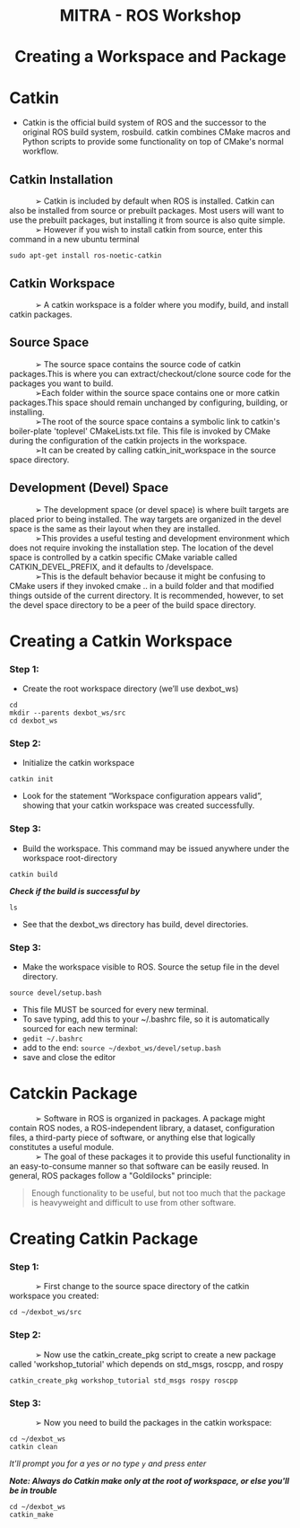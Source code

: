 # <p align = "center">MITRA - ROS Workshop </p>

# <p align = "center">Creating a Workspace and Package</p>

# Catkin 
* Catkin is the official build system of ROS and the successor to the original ROS build system, rosbuild. catkin combines CMake macros and Python scripts to provide some functionality on top of CMake's normal workflow.

## Catkin Installation

<p> 
  
  &emsp;&emsp;&emsp; ➢ Catkin is included by default when ROS is installed. Catkin can also be installed from source or prebuilt packages. Most users will want to use the prebuilt packages, but installing it from source is also quite simple.
</br> 
&emsp;&emsp;&emsp; ➢ However if you wish to install catkin from source, enter this command in a new ubuntu terminal
  </p>
  

```
sudo apt-get install ros-noetic-catkin
```

## Catkin Workspace
<p> 
  
  &emsp;&emsp;&emsp; ➢ A catkin workspace is a folder where you modify, build, and install catkin packages.
  </p>

## Source Space
<p> 
  
  &emsp;&emsp;&emsp; ➢ The source space contains the source code of catkin packages.This is where you can extract/checkout/clone source code for the packages you want to build. 
  </br> &emsp;&emsp;&emsp; ➢Each folder within the source space contains one or more catkin packages.This space should remain unchanged by configuring, building, or installing. 
  </br> &emsp;&emsp;&emsp; ➢The root of the source space contains a symbolic link to catkin's boiler-plate 'toplevel' CMakeLists.txt file. This file is invoked by CMake during the configuration of the catkin projects in the workspace. 
  </br> &emsp;&emsp;&emsp; ➢It can be created by calling catkin_init_workspace in the source space directory.

## Development (Devel) Space
<p> 
  
  &emsp;&emsp;&emsp; ➢ The development space (or devel space) is where built targets are placed prior to being installed. The way targets are organized in the devel space is the same as their layout when they are installed. 
  </br> &emsp;&emsp;&emsp; ➢This provides a useful testing and development environment which does not require invoking the installation step. The location of the devel space is controlled by a catkin specific CMake variable called CATKIN_DEVEL_PREFIX, and it defaults to <build space>/develspace. 
  </br> &emsp;&emsp;&emsp; ➢This is the default behavior because it might be confusing to CMake users if they invoked cmake .. in a build folder and that modified things outside of the current directory. It is recommended, however, to set the devel space directory to be a peer of the build space directory.
  </p>
  
# Creating a Catkin Workspace

### Step 1:
* Create the root workspace directory (we’ll use dexbot_ws)
```
cd 
mkdir --parents dexbot_ws/src
cd dexbot_ws
```

### Step 2:
* Initialize the catkin workspace
```
catkin init
```
* Look for the statement “Workspace configuration appears valid”, showing that your catkin workspace was created successfully.

### Step 3:
* Build the workspace. This command may be issued anywhere under the workspace root-directory
```
catkin build
```

 ***Check if the build is successful by***
```
ls
```
* See that the dexbot_ws directory has build, devel directories.

### Step 3:
* Make the workspace visible to ROS. Source the setup file in the devel directory.
```
source devel/setup.bash
```
* This file MUST be sourced for every new terminal.
* To save typing, add this to your ~/.bashrc file, so it is automatically sourced for each new terminal: </br>
* `gedit ~/.bashrc` </br>
* add to the end: `source ~/dexbot_ws/devel/setup.bash`</br>
* save and close the editor </br>

# Catckin Package
<p> 
  
  &emsp;&emsp;&emsp; ➢ Software in ROS is organized in packages. A package might contain ROS nodes, a ROS-independent library, a dataset, configuration files, a third-party piece of software, or anything else that logically constitutes a useful module. 
  </br> &emsp;&emsp;&emsp; ➢ The goal of these packages it to provide this useful functionality in an easy-to-consume manner so that software can be easily reused. In general, ROS packages follow a "Goldilocks" principle:  </p>
  > Enough functionality to be useful, but not too much that the package is heavyweight and difficult to use from other software.

 # Creating Catkin Package
 
 ### Step 1:
 
 <p> 
  
  &emsp;&emsp;&emsp; ➢ First change to the source space directory of the catkin workspace you created:
  </p>
  
  ```
  cd ~/dexbot_ws/src
  ```
  
  ### Step 2:
   <p> 
  &emsp;&emsp;&emsp; ➢ Now use the catkin_create_pkg script to create a new package called 'workshop_tutorial' which depends on std_msgs, roscpp, and rospy
  </p>
  
  ```
  catkin_create_pkg workshop_tutorial std_msgs rospy roscpp
  ```
  
  ### Step 3:
  
  <p>
  &emsp;&emsp;&emsp; ➢ Now you need to build the packages in the catkin workspace:
  </p>
  
  ```
  cd ~/dexbot_ws
  catkin clean
  ```
 *It'll prompt you for a yes or no type `y` and press enter*
 
  ***Note: Always do Catkin make only at the root of workspace, or else you'll be in trouble***
  
  ```
  cd ~/dexbot_ws
  catkin_make

  ```

